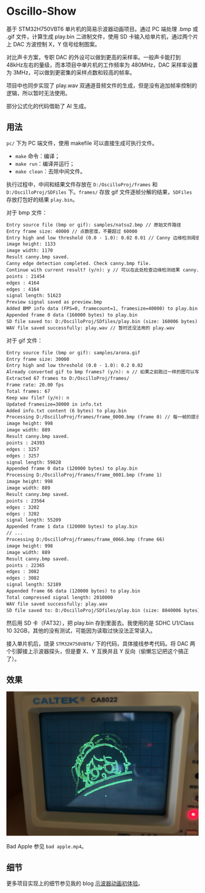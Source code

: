 # Oscillo-Show

基于 STM32H750VBT6 单片机的简易示波器动画项目。通过 PC 端处理 .bmp 或 .gif 文件，计算生成 play.bin 二进制文件，使用 SD 卡输入给单片机，通过两个片上 DAC 方波控制 X，Y 信号绘制图案。

对比声卡方案，专职 DAC 的外设可以做到更高的采样率。一般声卡能打到 48kHz左右的量级，而本项目中单片机的工作频率为 480MHz，DAC 采样率设置为 3MHz，可以做到更密集的采样点数和较高的帧率。

项目中也同步实现了 play.wav 双通道音频文件的生成，但是没有追加帧率控制的逻辑，所以暂时无法使用。

部分公式化的代码借助了 AI 生成。

## 用法

`pc/` 下为 PC 端文件，使用 makefile 可以直接生成可执行文件。

- `make` 命令：编译；
- `make run`：编译并运行；
- `make clean`：去除中间文件。

执行过程中，中间和结果文件存放在 `D:/OscilloProj/frames` 和   `D:/OscilloProj/SDFiles` 下。`frames/` 存放 gif 文件逐帧分解的结果，`SDFiles` 存放打包好的结果 `play.bin`。

对于 bmp 文件：

```txt
Entry source file (bmp or gif): samples/natsu2.bmp // 原始文件路径
Entry frame size: 40000	// 点数密度，不要超过 60000
Entry high and low threshold (0.0 - 1.0): 0.02 0.01 // Canny 边缘检测阈值，可以随便试一试
image height: 1133
image width: 1170
Result canny.bmp saved.
Canny edge detection completed. Check canny.bmp file.
Continue with current result? (y/n): y // 可以在此处检查边缘检测结果 canny.bmp，如果输入 n，可以中途对 canny.bmp 更改
points : 21454
edges : 4164
edges : 4164
signal length: 51623
Preview signal saved as preview.bmp
Added BMP info data (FPS=0, framecount=1, framesize=40000) to play.bin
Appended frame 0 data (160000 bytes) to play.bin
SD file saved to: D:/OscilloProj/SDfiles/play.bin (size: 160006 bytes) // 最终得到的文件
WAV file saved successfully: play.wav // 暂时还没法用的 play.wav
```

对于 gif 文件：

```txt
Entry source file (bmp or gif): samples/arona.gif
Entry frame size: 30000
Entry high and low threshold (0.0 - 1.0): 0.2 0.02
Already converted gif to bmp frames? (y/n): n // 如果之前跑过一样的图可以写 y 不用重复逐帧分解
Extracted 67 frames to D:/OscilloProj/frames/
Frame rate: 20.00 fps
Total frames: 67
Keep wav file? (y/n): n
Updated framesize=30000 in info.txt
Added info.txt content (6 bytes) to play.bin
Processing D:/OscilloProj/frames/frame_0000.bmp (frame 0) // 每一帧的提示信息（这个过程可能很慢，和文件复杂程度有关系）
image height: 998
image width: 889
Result canny.bmp saved.
points : 24393
edges : 3257
edges : 3257
signal length: 59828
Appended frame 0 data (120000 bytes) to play.bin
Processing D:/OscilloProj/frames/frame_0001.bmp (frame 1)
image height: 998
image width: 889
Result canny.bmp saved.
points : 23564
edges : 3202
edges : 3202
signal length: 55209
Appended frame 1 data (120000 bytes) to play.bin
// ...
Processing D:/OscilloProj/frames/frame_0066.bmp (frame 66)
image height: 998
image width: 889
Result canny.bmp saved.
points : 22365
edges : 3082
edges : 3082
signal length: 52189
Appended frame 66 data (120000 bytes) to play.bin
Total compressed signal length: 2010000
WAV file saved successfully: play.wav
SD file saved to: D:/OscilloProj/SDfiles/play.bin (size: 8040006 bytes)
```

然后用 SD 卡（FAT32），把 play.bin 存到里面去。我使用的是 SDHC U1/Class 10 32GB，其他的没有测试，可能因为读取过快没法正常读入。

接入单片机后，烧录 `STM32H750VBT6/` 下的代码，具体接线参考代码。将 DAC 两个引脚接上示波器探头，但是要 X、Y 互换并且 Y 反向（偷懒忘记把这个搞正了）。

## 效果

![](natsu.jpg)

Bad Apple 参见 `bad apple.mp4`。

## 细节

更多项目实现上的细节参见我的 blog [示波器动画初体验](https://www.cnblogs.com/Lice-wx/p/19055301/oscilloscope-animation)。